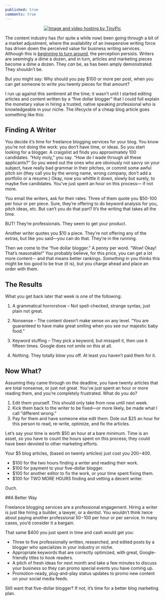 ```yaml
---
published: true
comments: true
---
```


<center><a href="http://tinypic.com?ref=2n0o9di" target="_blank"><img src="http://i57.tinypic.com/2n0o9di.jpg" border="0" alt="Image and video hosting by TinyPic"></a></center>

The content industry has (for quite a while now) been going through a bit of a market adjustment, where the availability of an inexpensive writing force has driven down the perceived value for business writing services. Although this is [beginning to turn around](http://variety.com/2013/biz/news/epic-fail-the-rise-and-fall-of-demand-media-1200914646/), the perception persists. Writers are seemingly a dime a dozen, and in turn, articles and marketing pieces become a dime a dozen. They <em>can</em> be, as has been amply demonstrated. They shouldn’t be.

But you might say: Why should you pay $100 or more per post, when you can get someone to write you twenty pieces for that amount?

I run up against this sentiment all the time; it wasn’t until I started editing articles and content written by a “five dollar blogger” that I could full explain the monetary value in hiring a trusted, native speaking professional who is knowledgeable in your niche. The lifecycle of a cheap blog article goes something like this:

## Finding A Writer

You decide it’s time for freelance blogging services for your blog. You know you’re not doing the work: you don’t have time, or ideas. So you start looking for a blogger. A craigslist ad finds you approximately 100 candidates. “Holy moly,” you say. “How do I wade through all these applicants?” So you weed out the ones who are obviously not savvy on your subject, have really bad grammar in their pitches, or commit some awful pitch sin (they call you by the wrong name, wrong company, don’t add a portfolio or a resume.) Okay, now you whittle it down, slowly but surely, to maybe five candidates. You’ve just spent an hour on this process— if not more.

You email the writers, ask for their rates. Three of them quote you $50-100 per hour or per piece. Sure, they’re offering to do keyword analysis for you, pitch ideas, etc. But can’t you do that part? It’s the writing that takes all the time.

BUT! They’re professionals. They seem to get your product.

Another writer quotes you $10 a piece. They’re not offering any of the extras, but like you said—you can do that. They’re in the running.

Then we come to the “five dollar blogger.” A penny per word. “Wow! Okay! That’s reasonable!” You probably believe, for this price, you can get a lot more content-- and that means better rankings. _Something_ in you thinks this might be too good to be true (it is), but you charge ahead and place an order with them.

## The Results

What you get back later that week is one of the following:

  1. A grammatical horrorshow – Not spell-checked, strange syntax, just plain not great.

  2. Nonsense – The content doesn’t make sense on any level. “You are guaranteed to have make great smiling when you see our majestic baby food.”

  3. Keyword stuffing – They pick a keyword, but misspell it, then use it fifteen times. Google does not smile on this at all.

  4. Nothing. They totally blow you off. At least you haven’t paid them for it.

## Now What?

Assuming they came through on the deadline, you have twenty articles that are total nonsense, or just not great. You’ve just spent an hour or more reading them, and you’re completely frustrated. What do you do?

  1. Edit them yourself. This should only take from now until next week.
  2. Kick them back to the writer to be fixed—or more likely, be made what I call “different wrong.”
  3. Pay for them and have someone else edit them. Dole out $25 an hour for this person to read, re-write, optimize, and fix the articles.

Let’s say your time is worth $50 an hour at a bare minimum. Time is an asset, so you have to count the hours spent on this process; they could have been devoted to other marketing efforts.

Your $5 blog articles, (based on twenty articles) just cost you $200-$400.

  * $100 for the two hours finding a writer and reading their work.
  * $100 for payment to your five-dollar blogger.
  * $100 for another editor to fix the work, or your time spent fixing them.
  * $100 for TWO MORE HOURS finding and vetting a decent writer.

Ouch.

##A Better Way

Freelance blogging services are a professional engagement. Hiring a writer is just like hiring a builder, a lawyer, or a dentist. You wouldn’t think twice about paying another professional $50-$100 per hour or per service. In many cases, you’d consider it a bargain.

That same $400 you just spent in time and cash would get you:

  * Three to five professionally written, researched, and edited posts by a blogger who specializes in your industry or niche.
  * Appropriate keywords that are correctly optimized, with great, Google-friendly titles to hook readers.
  * A pitch of fresh ideas for next month and take a few minutes to discuss your business so they can promo special events you have coming up.
  * Promotion-ready, plug-and-play status updates to promo new content on your social media feeds.

Still want that five-dollar blogger? If not, it’s time for a better blog marketing plan.
